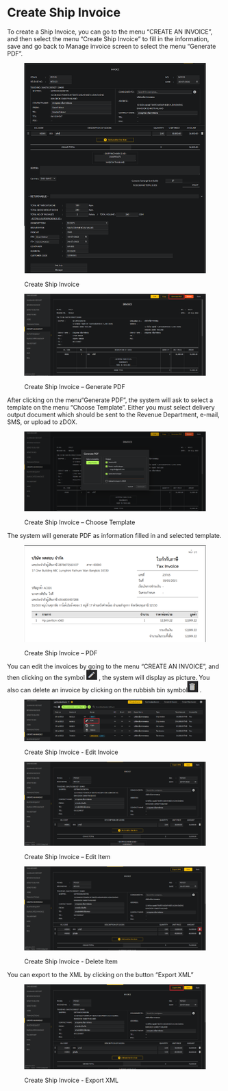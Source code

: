 # Create Ship Invoice

To create a Ship Invoice, you can go to the menu “CREATE AN INVOICE”, and then select the menu “Create Ship Invoice” to fill in the information, save and go back to Manage invoice screen to select the menu “Generate PDF”.

<figure><img src="../../.gitbook/assets/image (103) (1).png" alt=""><figcaption><p>Create Ship Invoice</p></figcaption></figure>

<figure><img src="../../.gitbook/assets/image (106) (1).png" alt=""><figcaption><p>Create Ship Invoice – Generate PDF</p></figcaption></figure>

After clicking on the menu“Generate PDF”, the system will ask to select a template on the menu “Choose Template”. Either you must select delivery output document which should be sent to the Revenue Department, e-mail, SMS, or upload to zDOX.

<figure><img src="../../.gitbook/assets/image (123) (1).png" alt=""><figcaption><p>Create Ship Invoice – Choose Template</p></figcaption></figure>

The system will generate PDF as information filled in and selected template.

<figure><img src="../../.gitbook/assets/image (117) (1).png" alt=""><figcaption><p>Create Ship Invoice – PDF</p></figcaption></figure>

You can edit the invoices by going to the menu “CREATE AN INVOICE”, and then clicking on the symbol ![](<../../.gitbook/assets/image (107) (1).png>) , the system will display as picture. You also can delete an invoice by clicking on the rubbish bin symbol![](<../../.gitbook/assets/image (113) (1).png>) .

<figure><img src="../../.gitbook/assets/image (111) (1).png" alt=""><figcaption><p>Create Ship Invoice - Edit Invoice</p></figcaption></figure>

<figure><img src="../../.gitbook/assets/image (122) (1).png" alt=""><figcaption><p>Create Ship Invoice – Edit Item</p></figcaption></figure>

<figure><img src="../../.gitbook/assets/image (124) (1).png" alt=""><figcaption><p>Create Ship Invoice - Delete Item</p></figcaption></figure>

You can export to the XML by clicking on the button “Export XML”

<figure><img src="../../.gitbook/assets/image (108) (1).png" alt=""><figcaption><p>Create Ship Invoice - Export XML</p></figcaption></figure>
